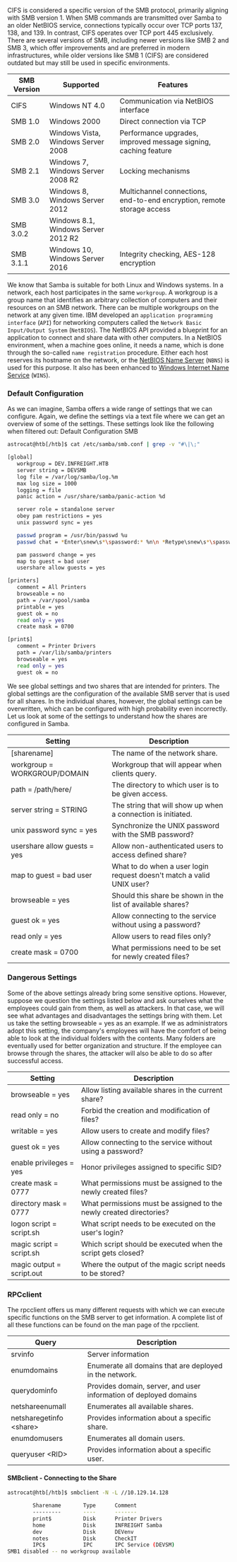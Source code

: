 CIFS is considered a specific version of the SMB protocol, primarily aligning with SMB version 1. When SMB commands are transmitted over Samba to an older NetBIOS service, connections typically occur over TCP ports 137, 138, and 139. In contrast, CIFS operates over TCP port 445 exclusively. There are several versions of SMB, including newer versions like SMB 2 and SMB 3, which offer improvements and are preferred in modern infrastructures, while older versions like SMB 1 (CIFS) are considered outdated but may still be used in specific environments.

| SMB Version | Supported                           | Features                                                               |
| ----------- | ----------------------------------- | ---------------------------------------------------------------------- |
| CIFS        | Windows NT 4.0                      | Communication via NetBIOS interface                                    |
| SMB 1.0     | Windows 2000                        | Direct connection via TCP                                              |
| SMB 2.0     | Windows Vista, Windows Server 2008  | Performance upgrades, improved message signing, caching feature        |
| SMB 2.1     | Windows 7, Windows Server 2008 R2   | Locking mechanisms                                                     |
| SMB 3.0     | Windows 8, Windows Server 2012      | Multichannel connections, end-to-end encryption, remote storage access |
| SMB 3.0.2   | Windows 8.1, Windows Server 2012 R2 |                                                                        |
| SMB 3.1.1   | Windows 10, Windows Server 2016     | Integrity checking, AES-128 encryption                                 |

We know that Samba is suitable for both Linux and Windows systems. In a network, each host participates in the same `workgroup`. A workgroup is a group name that identifies an arbitrary collection of computers and their resources on an SMB network. There can be multiple workgroups on the network at any given time. IBM developed an `application programming interface` (`API`) for networking computers called the `Network Basic Input/Output System` (`NetBIOS`). The NetBIOS API provided a blueprint for an application to connect and share data with other computers. In a NetBIOS environment, when a machine goes online, it needs a name, which is done through the so-called `name registration` procedure. Either each host reserves its hostname on the network, or the [NetBIOS Name Server](https://networkencyclopedia.com/netbios-name-server-nbns/) (`NBNS`) is used for this purpose. It also has been enhanced to [Windows Internet Name Service](https://networkencyclopedia.com/windows-internet-name-service-wins/) (`WINS`).

### Default Configuration

As we can imagine, Samba offers a wide range of settings that we can configure. Again, we define the settings via a text file where we can get an overview of some of the settings. These settings look like the following when filtered out:
Default Configuration
SMB

``` bash
astrocat@htb[/htb]$ cat /etc/samba/smb.conf | grep -v "#\|\;" 

[global]
   workgroup = DEV.INFREIGHT.HTB
   server string = DEVSMB
   log file = /var/log/samba/log.%m
   max log size = 1000
   logging = file
   panic action = /usr/share/samba/panic-action %d

   server role = standalone server
   obey pam restrictions = yes
   unix password sync = yes

   passwd program = /usr/bin/passwd %u
   passwd chat = *Enter\snew\s*\spassword:* %n\n *Retype\snew\s*\spassword:* %n\n *password\supdated\ssuccessfully* .

   pam password change = yes
   map to guest = bad user
   usershare allow guests = yes

[printers]
   comment = All Printers
   browseable = no
   path = /var/spool/samba
   printable = yes
   guest ok = no
   read only = yes
   create mask = 0700

[print$]
   comment = Printer Drivers
   path = /var/lib/samba/printers
   browseable = yes
   read only = yes
   guest ok = no
```

We see global settings and two shares that are intended for printers. The global settings are the configuration of the available SMB server that is used for all shares. In the individual shares, however, the global settings can be overwritten, which can be configured with high probability even incorrectly. Let us look at some of the settings to understand how the shares are configured in Samba.

| Setting |	Description |
|------------|-----------------|
| [sharename] |	The name of the network share. |
| workgroup = WORKGROUP/DOMAIN |	Workgroup that will appear when clients query. |
| path = /path/here/ 	|The directory to which user is to be given access. |
|server string = STRING |	The string that will show up when a connection is initiated.|
|unix password sync = yes |	Synchronize the UNIX password with the SMB password?|
|usershare allow guests = yes |	Allow non-authenticated users to access defined share?|
|map to guest = bad user |	What to do when a user login request doesn't match a valid UNIX user?|
|browseable = yes |	Should this share be shown in the list of available shares?|
|guest ok = yes |	Allow connecting to the service without using a password?|
|read only = yes |	Allow users to read files only?|
|create mask = 0700 |	What permissions need to be set for newly created files?
### Dangerous Settings 

Some of the above settings already bring some sensitive options. However, suppose we question the settings listed below and ask ourselves what the employees could gain from them, as well as attackers. In that case, we will see what advantages and disadvantages the settings bring with them. Let us take the setting browseable = yes as an example. If we as administrators adopt this setting, the company's employees will have the comfort of being able to look at the individual folders with the contents. Many folders are eventually used for better organization and structure. If the employee can browse through the shares, the attacker will also be able to do so after successful access.

|Setting |	Description|
|-|-|
|browseable = yes | Allow listing available shares in the current share?|
|read only = no |	Forbid the creation and modification of files?|
|writable = yes |	Allow users to create and modify files?|
|guest ok = yes |	Allow connecting to the service without using a password?|
|enable privileges = yes |	Honor privileges assigned to specific SID?|
|create mask = 0777 |	What permissions must be assigned to the newly created files?|
|directory mask = 0777 |	What permissions must be assigned to the newly created directories?|
|logon script = script.sh |	What script needs to be executed on the user's login?|
|magic script = script.sh |	Which script should be executed when the script gets closed?|
|magic output = script.out |	Where the output of the magic script needs to be stored?|

### RPCclient

The rpcclient offers us many different requests with which we can execute specific functions on the SMB server to get information. A complete list of all these functions can be found on the man page of the rpcclient.

| Query                     | Description                                                       |
| ------------------------- | ----------------------------------------------------------------- |
| srvinfo                   | Server information                                                |
| enumdomains               | Enumerate all domains that are deployed in the network.           |
| querydominfo              | Provides domain, server, and user information of deployed domains |
| netshareenumall           | Enumerates all available shares.                                  |
| netsharegetinfo \<share\> | Provides information about a specific share.                      |
| enumdomusers              | Enumerates all domain users.                                      |
| queryuser \<RID\>         | Provides information about a specific user.                       |
#### SMBclient - Connecting to the Share

``` bash
astrocat@htb[/htb]$ smbclient -N -L //10.129.14.128

        Sharename       Type      Comment
        ---------       ----      -------
        print$          Disk      Printer Drivers
        home            Disk      INFREIGHT Samba
        dev             Disk      DEVenv
        notes           Disk      CheckIT
        IPC$            IPC       IPC Service (DEVSM)
SMB1 disabled -- no workgroup available
```
